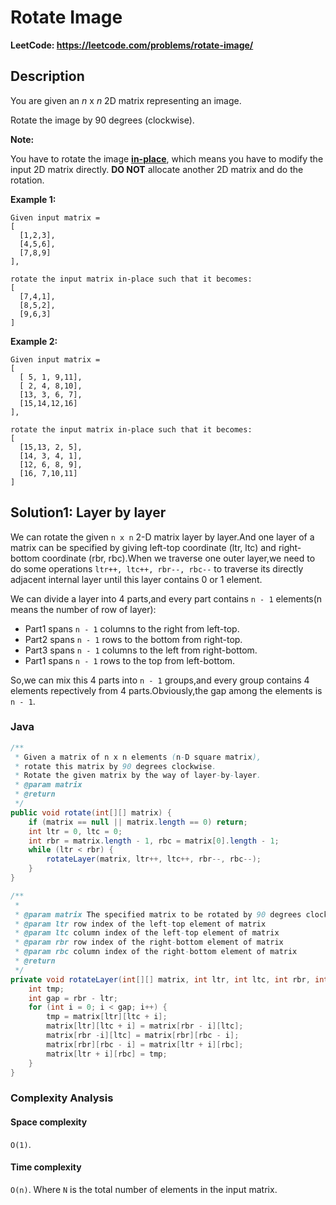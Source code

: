 # Rotate Image

**LeetCode: https://leetcode.com/problems/rotate-image/**

## Description

You are given an *n* x *n* 2D matrix representing an image.

Rotate the image by 90 degrees (clockwise).

**Note:**

You have to rotate the image [**in-place**](https://en.wikipedia.org/wiki/In-place_algorithm), which means you have to modify the input 2D matrix directly. **DO NOT** allocate another 2D matrix and do the rotation.

**Example 1:**

```
Given input matrix = 
[
  [1,2,3],
  [4,5,6],
  [7,8,9]
],

rotate the input matrix in-place such that it becomes:
[
  [7,4,1],
  [8,5,2],
  [9,6,3]
]
```

**Example 2:**

```
Given input matrix =
[
  [ 5, 1, 9,11],
  [ 2, 4, 8,10],
  [13, 3, 6, 7],
  [15,14,12,16]
], 

rotate the input matrix in-place such that it becomes:
[
  [15,13, 2, 5],
  [14, 3, 4, 1],
  [12, 6, 8, 9],
  [16, 7,10,11]
]
```

## Solution1: Layer by layer

We can rotate the given `n x n` 2-D matrix layer by layer.And one layer of a matrix can be specified by giving left-top coordinate (ltr, ltc) and right-bottom coordinate (rbr, rbc).When we traverse one outer layer,we need to do some operations `ltr++, ltc++, rbr--, rbc--` to traverse its directly adjacent internal layer until this layer contains 0 or 1 element.

We can divide a layer into 4 parts,and every part contains `n - 1` elements(n means the number of row of layer):

- Part1 spans `n - 1` columns to the right from left-top.
- Part2 spans `n - 1` rows to the bottom from right-top.
- Part3 spans `n - 1` columns to the left from right-bottom.
- Part1 spans `n - 1` rows to the top from left-bottom.

So,we can mix this 4 parts into `n - 1` groups,and every group contains 4 elements repectively from 4 parts.Obviously,the gap among the elements is `n - 1`.

### Java

```java
/**
 * Given a matrix of n x n elements (n-D square matrix),
 * rotate this matrix by 90 degrees clockwise.
 * Rotate the given matrix by the way of layer-by-layer.
 * @param matrix
 * @return
 */
public void rotate(int[][] matrix) {
    if (matrix == null || matrix.length == 0) return;
    int ltr = 0, ltc = 0;
    int rbr = matrix.length - 1, rbc = matrix[0].length - 1;
    while (ltr < rbr) {
        rotateLayer(matrix, ltr++, ltc++, rbr--, rbc--);
    }
}

/**
 *
 * @param matrix The specified matrix to be rotated by 90 degrees clockwise.
 * @param ltr row index of the left-top element of matrix
 * @param ltc column index of the left-top element of matrix
 * @param rbr row index of the right-bottom element of matrix
 * @param rbc column index of the right-bottom element of matrix
 * @return
 */
private void rotateLayer(int[][] matrix, int ltr, int ltc, int rbr, int rbc) {
    int tmp;
    int gap = rbr - ltr;
    for (int i = 0; i < gap; i++) {
        tmp = matrix[ltr][ltc + i];
        matrix[ltr][ltc + i] = matrix[rbr - i][ltc];
        matrix[rbr -i][ltc] = matrix[rbr][rbc - i];
        matrix[rbr][rbc - i] = matrix[ltr + i][rbc];
        matrix[ltr + i][rbc] = tmp;
    }
}
```

### Complexity Analysis

#### Space complexity

`O(1)`. 

#### Time complexity

`O(n)`. Where `N` is the total number of elements in the input matrix.